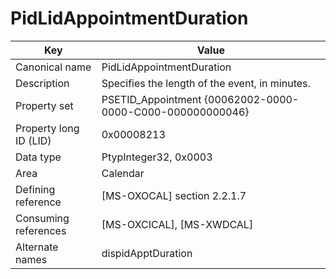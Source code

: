 # PidLidAppointmentDuration

| Key | Value |
|---|---|
| Canonical name | PidLidAppointmentDuration |
| Description | Specifies the length of the event, in minutes. |
| Property set | PSETID_Appointment {00062002-0000-0000-C000-000000000046} |
| Property long ID (LID) | 0x00008213 |
| Data type | PtypInteger32, 0x0003 |
| Area | Calendar |
| Defining reference | [MS-OXOCAL] section 2.2.1.7 |
| Consuming references | [MS-OXCICAL], [MS-XWDCAL] |
| Alternate names | dispidApptDuration |
